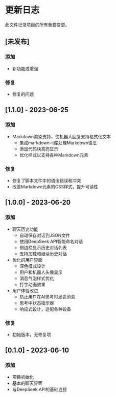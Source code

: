 # 更新日志

此文件记录项目的所有重要变更。

## [未发布]

### 添加

- 新功能或增强

### 修复

- 修复的问题

## [1.1.0] - 2023-06-25

### 添加

- Markdown渲染支持，使机器人回复支持格式化文本
  - 集成markdown-it库处理Markdown语法
  - 添加代码块高亮显示
  - 优化样式以支持各种Markdown元素

### 修复

- 修复了脚本文件中的语法错误和冲突
- 改善Markdown元素的CSS样式，提升可读性

## [1.0.0] - 2023-06-20

### 添加

- 聊天历史功能
  - 自动保存对话到JSON文件
  - 使用DeepSeek API智能命名对话
  - 侧边栏显示历史对话列表
  - 支持加载和继续历史对话
- 优化的用户界面
  - 深色模式设计
  - 用户和机器人头像显示
  - 消息气泡样式优化
  - 打字动画效果
- 用户体验改进
  - 防止用户在AI思考时发送消息
  - 思考中状态指示器
  - 响应式设计，适配各种设备

### 修复

- 初始版本，无修复项

## [0.1.0] - 2023-06-10

### 添加

- 项目初始化
- 基本的聊天界面
- 与DeepSeek API的基础连接
